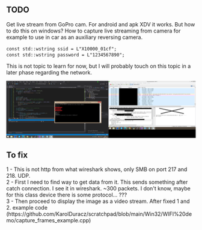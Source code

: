 <h2>TODO</h2>
Get live stream from GoPro cam. For android and apk XDV it works. But how to do this on windows? How to capture live streaming from camera for example to use in car as an auxiliary reversing camera.

```
const std::wstring ssid = L"X10000_01cf";
const std::wstring password = L"1234567890";
```

This is not topic to learn for now, but I will probably touch on this topic in a later phase regarding the network. 

![dump](https://github.com/KarolDuracz/scratchpad/blob/main/Win32/WIFI%20demo/21%20-%205-12-2024%20-%20gopro%20cam.png?raw=true)

<h2>To fix</h2>
1 - This is not http from what wireshark shows, only SMB on port 217 and 218. UDP. <br />
2 - First I need to find way to get data from it. This sends something after catch connection. I see it in wireshark. ~300 packets. I don't know, maybe for this class device there is some protocol... ??? <br />
3 - Then proceed to display the image as a video stream. After fixed 1 and 2. example code (https://github.com/KarolDuracz/scratchpad/blob/main/Win32/WIFI%20demo/capture_frames_example.cpp)
